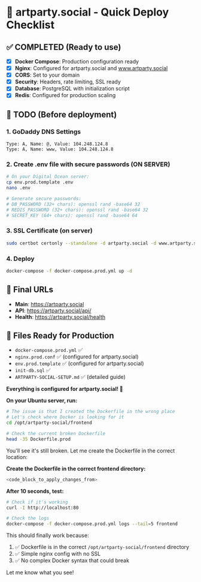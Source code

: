 # 🎨 artparty.social - Quick Deploy Checklist

## ✅ COMPLETED (Ready to use)
- [x] **Docker Compose**: Production configuration ready
- [x] **Nginx**: Configured for artparty.social and www.artparty.social
- [x] **CORS**: Set to your domain
- [x] **Security**: Headers, rate limiting, SSL ready
- [x] **Database**: PostgreSQL with initialization script
- [x] **Redis**: Configured for production scaling

## 🔧 TODO (Before deployment)

### 1. GoDaddy DNS Settings
```
Type: A, Name: @, Value: 104.248.124.8
Type: A, Name: www, Value: 104.248.124.8
```

### 2. Create .env file with secure passwords (ON SERVER)
```bash
# On your Digital Ocean server:
cp env.prod.template .env
nano .env

# Generate secure passwords:
# DB_PASSWORD (32+ chars): openssl rand -base64 32
# REDIS_PASSWORD (32+ chars): openssl rand -base64 32  
# SECRET_KEY (64+ chars): openssl rand -base64 64
```

### 3. SSL Certificate (on server)
```bash
sudo certbot certonly --standalone -d artparty.social -d www.artparty.social
```

### 4. Deploy
```bash
docker-compose -f docker-compose.prod.yml up -d
```

## 🚀 Final URLs
- **Main**: https://artparty.social
- **API**: https://artparty.social/api/
- **Health**: https://artparty.social/health

## 📁 Files Ready for Production
- `docker-compose.prod.yml` ✅
- `nginx.prod.conf` ✅ (configured for artparty.social)
- `env.prod.template` ✅ (configured for artparty.social)
- `init-db.sql` ✅
- `ARTPARTY-SOCIAL-SETUP.md` ✅ (detailed guide)

**Everything is configured for artparty.social! 🎉** 

**On your Ubuntu server, run:**

```bash
# The issue is that I created the Dockerfile in the wrong place
# Let's check where Docker is looking for it
cd /opt/artparty-social/frontend

# Check the current broken Dockerfile
head -35 Dockerfile.prod
```

You'll see it's still broken. Let me create the Dockerfile in the correct location:

**Create the Dockerfile in the correct frontend directory:**

```bash
<code_block_to_apply_changes_from>
```

**After 10 seconds, test:**

```bash
# Check if it's working
curl -I http://localhost:80

# Check the logs
docker-compose -f docker-compose.prod.yml logs --tail=5 frontend
```

This should finally work because:
1. ✅ Dockerfile is in the correct `/opt/artparty-social/frontend` directory
2. ✅ Simple nginx config with no SSL
3. ✅ No complex Docker syntax that could break

Let me know what you see!